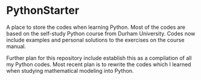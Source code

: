 # PythonStarter

A place to store the codes when learning Python. Most of the codes are based on the self-study Python course from Durham University. Codes now include examples and personal solutions to the exercises on the course manual.

Further plan for this repository include establish this as a compilation of all my Python codes. Most recent plan is to rewrite the codes which I learned when studying mathematical modeling into Python.

